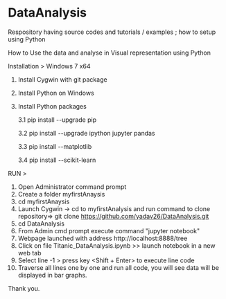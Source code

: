 # DataAnalysis
Respository having source codes and tutorials / examples ; how to setup using Python

How to Use the data and analyse in Visual representation using Python

Installation > Windows 7 x64

1. Install Cygwin with git package
2. Install Python on Windows
3. Install Python packages

    3.1    pip install --upgrade pip
    
    3.2    pip install --upgrade ipython jupyter pandas
    
    3.3    pip install --matplotlib 
    
    3.4    pip install --scikit-learn

RUN > 
1. Open Administrator command prompt
2. Create a folder myfirstAnaysis
3. cd myfirstAnaysis
4. Launch Cygwin -> cd to myfirstAnalysis and run command to clone repository=> git clone https://github.com/yadav26/DataAnalysis.git
5. cd DataAnalysis
6. From Admin cmd prompt execute command "jupyter notebook"
7. Webpage launched with address http://localhost:8888/tree
8. Click on file Titanic_DataAnalysis.ipynb >> launch notebook in a new web tab
9. Select line -1 > press key <Shift + Enter> to execute line code 
10. Traverse all lines one by one and run all code, you will see data will be displayed in bar graphs.


Thank you.





